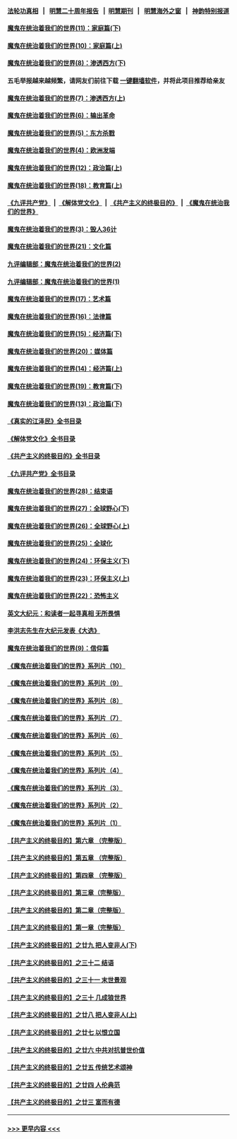 #### [法轮功真相](https://github.com/gfw-breaker/truth/blob/master/README.md?t=0) &nbsp;&nbsp;|&nbsp;&nbsp; [明慧二十周年报告](https://github.com/gfw-breaker/mh-reports/blob/master/README.md?t=0) &nbsp;&nbsp;|&nbsp;&nbsp;[明慧期刊](https://github.com/gfw-breaker/mh-qikan) &nbsp;&nbsp;|&nbsp;&nbsp; [明慧海外之窗](https://github.com/gfw-breaker/mh-news/blob/master/README.md?t=0) &nbsp;&nbsp;|&nbsp;&nbsp; [神韵特别报道](https://github.com/gfw-breaker/mh-news/blob/master/shenyun.md?t=0)
#### [魔鬼在统治着我们的世界(11)：家庭篇(下)](../pages/nsc422/n10440961.md?t=11251650) 
#### [魔鬼在统治着我们的世界(10)：家庭篇(上)](../pages/nsc422/n10435448.md?t=11251650) 
#### [魔鬼在统治着我们的世界(8)：渗透西方(下)](../pages/nsc422/n10429603.md?t=11251650) 
#### 五毛举报越来越频繁，请网友们前往下载 [一键翻墙软件](https://github.com/gfw-breaker/ssr-accounts)，并将此项目推荐给亲友
#### [魔鬼在统治着我们的世界(7)：渗透西方(上)](../pages/nsc422/n10426013.md?t=11251650) 
#### [魔鬼在统治着我们的世界(6)：输出革命](../pages/nsc422/n10421536.md?t=11251650) 
#### [魔鬼在统治着我们的世界(5)：东方杀戮](../pages/nsc422/n10417707.md?t=11251650) 
#### [魔鬼在统治着我们的世界(4)：欧洲发端](../pages/nsc422/n10414890.md?t=11251650) 
#### [魔鬼在统治着我们的世界(12)：政治篇(上)](../pages/nsc422/n10444576.md?t=11251650) 
#### [魔鬼在统治着我们的世界(18)：教育篇(上)](../pages/nsc422/n10526970.md?t=11251650) 
#### [《九评共产党》](https://github.com/begood0513/9ping.md/blob/master/README.md) &nbsp;|&nbsp; [《解体党文化》](../../../../jtdwh.md/blob/master/README.md)  &nbsp;|&nbsp; [《共产主义的终极目的》](../../../../gczydzjmd.md/blob/master/README.md) &nbsp;|&nbsp; [《魔鬼在统治我们的世界》](../../../../mgztzwmdsj.md/blob/master/README.md) 
#### [魔鬼在统治着我们的世界(3)：毁人36计](../pages/nsc422/n10411583.md?t=11251650) 
#### [魔鬼在统治着我们的世界(21)：文化篇](../pages/nsc422/n10597706.md?t=11251650) 
#### [九评编辑部：魔鬼在统治着我们的世界(2)](../pages/nsc422/n10410036.md?t=11251650) 
#### [九评编辑部：魔鬼在统治着我们的世界(1)](../pages/nsc422/n10406825.md?t=11251650) 
#### [魔鬼在统治着我们的世界(17)：艺术篇](../pages/nsc422/n10499093.md?t=11251650) 
#### [魔鬼在统治着我们的世界(16)：法律篇](../pages/nsc422/n10485969.md?t=11251650) 
#### [魔鬼在统治着我们的世界(15)：经济篇(下)](../pages/nsc422/n10469975.md?t=11251650) 
#### [魔鬼在统治着我们的世界(20)：媒体篇](../pages/nsc422/n10586579.md?t=11251650) 
#### [魔鬼在统治着我们的世界(14)：经济篇(上)](../pages/nsc422/n10457370.md?t=11251650) 
#### [魔鬼在统治着我们的世界(19)：教育篇(下)](../pages/nsc422/n10564808.md?t=11251650) 
#### [魔鬼在统治着我们的世界(13)：政治篇(下)](../pages/nsc422/n10448270.md?t=11251650) 
#### [《真实的江泽民》全书目录](../pages/nsc422/n13721399.md?t=11251650) 
#### [《解体党文化》全书目录](../pages/nsc422/n13721157.md?t=11251650) 
#### [《共产主义的终极目的》全书目录](../pages/nsc422/n13721048.md?t=11251650) 
#### [《九评共产党》全书目录](../pages/nsc422/n13708085.md?t=11251650) 
#### [魔鬼在统治着我们的世界(28)：结束语](../pages/nsc422/n10936246.md?t=11251650) 
#### [魔鬼在统治着我们的世界(27)：全球野心(下)](../pages/nsc422/n10928319.md?t=11251650) 
#### [魔鬼在统治着我们的世界(26)：全球野心(上)](../pages/nsc422/n10900318.md?t=11251650) 
#### [魔鬼在统治着我们的世界(25)：全球化](../pages/nsc422/n10788205.md?t=11251650) 
#### [魔鬼在统治着我们的世界(24)：环保主义(下)](../pages/nsc422/n10695307.md?t=11251650) 
#### [魔鬼在统治着我们的世界(23)：环保主义(上)](../pages/nsc422/n10688613.md?t=11251650) 
#### [魔鬼在统治着我们的世界(22)：恐怖主义](../pages/nsc422/n10614727.md?t=11251650) 
#### [英文大纪元：和读者一起寻真相 无所畏惧](../pages/nsc422/n12542027.md?t=11251650) 
#### [李洪志先生在大纪元发表《大选》](../pages/nsc422/n12534746.md?t=11251650) 
#### [魔鬼在统治着我们的世界(9)：信仰篇](../pages/nsc422/n10432159.md?t=11251650) 
#### [《魔鬼在统治着我们的世界》系列片（10）](../pages/nsc422/n12292670.md?t=11251650) 
#### [《魔鬼在统治着我们的世界》系列片（9）](../pages/nsc422/n12290859.md?t=11251650) 
#### [《魔鬼在统治着我们的世界》系列片（8）](../pages/nsc422/n12287445.md?t=11251650) 
#### [《魔鬼在统治着我们的世界》系列片（7）](../pages/nsc422/n12283425.md?t=11251650) 
#### [《魔鬼在统治着我们的世界》系列片（6）](../pages/nsc422/n12282314.md?t=11251650) 
#### [《魔鬼在统治着我们的世界》系列片（5）](../pages/nsc422/n12281419.md?t=11251650) 
#### [《魔鬼在统治着我们的世界》系列片（4）](../pages/nsc422/n12274024.md?t=11251650) 
#### [《魔鬼在统治着我们的世界》系列片（3）](../pages/nsc422/n12271322.md?t=11251650) 
#### [《魔鬼在统治着我们的世界》系列片（2）](../pages/nsc422/n12269049.md?t=11251650) 
#### [《魔鬼在统治着我们的世界》系列片（1）](../pages/nsc422/n12267575.md?t=11251650) 
#### [【共产主义的终极目的】第六章 （完整版）](../pages/nsc422/n11428913.md?t=11251650) 
#### [【共产主义的终极目的】第五章 （完整版）](../pages/nsc422/n11428912.md?t=11251650) 
#### [【共产主义的终极目的】第四章 （完整版）](../pages/nsc422/n11428907.md?t=11251650) 
#### [【共产主义的终极目的】第三章（完整版）](../pages/nsc422/n11428848.md?t=11251650) 
#### [【共产主义的终极目的】第二章（完整版）](../pages/nsc422/n11428831.md?t=11251650) 
#### [【共产主义的终极目的】第一章（完整版）](../pages/nsc422/n11417651.md?t=11251650) 
#### [【共产主义的终极目的】之廿九 把人变非人(下)](../pages/nsc422/n11344140.md?t=11251650) 
#### [【共产主义的终极目的】之三十二 结语](../pages/nsc422/n11360535.md?t=11251650) 
#### [【共产主义的终极目的】之三十一 末世景观](../pages/nsc422/n11351129.md?t=11251650) 
#### [【共产主义的终极目的】之三十 几成狼世界](../pages/nsc422/n11348280.md?t=11251650) 
#### [【共产主义的终极目的】之廿八 把人变非人(上)](../pages/nsc422/n11340492.md?t=11251650) 
#### [【共产主义的终极目的】之廿七 以恨立国](../pages/nsc422/n11336944.md?t=11251650) 
#### [【共产主义的终极目的】之廿六 中共对抗普世价值](../pages/nsc422/n11324785.md?t=11251650) 
#### [【共产主义的终极目的】之廿五 传统艺术颂神](../pages/nsc422/n11296396.md?t=11251650) 
#### [【共产主义的终极目的】之廿四 人伦典范](../pages/nsc422/n11296397.md?t=11251650) 
#### [【共产主义的终极目的】之廿三 富而有德](../pages/nsc422/n11283598.md?t=11251650) 

----
#### [ >>> 更早内容 <<< ](../indexes/nsc422-earlier.md)
